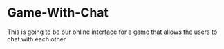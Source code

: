 # Game-With-Chat
This is going to be our online interface for a game that allows the users to chat with each other
